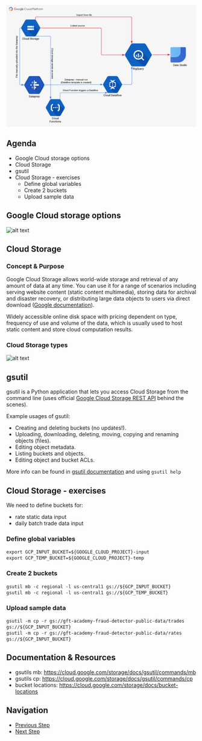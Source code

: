 ![Diagram](https://github.com/gft-academy-pl/gcp-data-analysis-with-bigquery/blob/master/assets/Data%20analysis%20with%20BQ%20-%20diagram%20(part_1).png?raw=true)

## Agenda
- Google Cloud storage options
- Cloud Storage
- gsutil 
- Cloud Storage - exercises
  - Define global variables
  - Create 2 buckets
  - Upload sample data

## Google Cloud storage options
![alt text][storage_options]

[storage_options]: https://cloud.google.com/images/storage-options/flowchart.svg "https://cloud.google.com/images/storage-options/flowchart.svg"

## Cloud Storage

### Concept & Purpose

Google Cloud Storage allows world-wide storage and retrieval of any amount of data at any time. You can use it for a range of scenarios including serving website content (static content multimedia), storing data for archival and disaster recovery, or distributing large data objects to users via direct download ([Google documentation]).

Widely accessible online disk space with pricing dependent on type, frequency of use and volume of the data, which is usually used to host static content and store cloud computation results.

### Cloud Storage types
![alt text][storage_types]

[Google documentation]: https://cloud.google.com/storage/docs/
[storage_types]: https://cloud.google.com/images/storage/storage-classes-desktop.svg "https://cloud.google.com/images/storage/storage-classes-desktop.svg"

## gsutil 

gsutil is a Python application that lets you access Cloud Storage from the command line (uses official [Google Cloud Storage REST API](https://cloud.google.com/storage/docs/apis) behind the scenes).

Example usages of gsutil:
* Creating and deleting buckets (no updates!).
* Uploading, downloading, deleting, moving, copying and renaming objects (files).
* Editing object metadata.
* Listing buckets and objects.
* Editing object and bucket ACLs.

More info can be found in [gsutil documentation](https://cloud.google.com/storage/docs/gsutil) and using `gsutil help`

## Cloud Storage - exercises
We need to define buckets for:
 - rate static data input
 - daily batch trade data input

### Define global variables

```
export GCP_INPUT_BUCKET=${GOOGLE_CLOUD_PROJECT}-input
export GCP_TEMP_BUCKET=${GOOGLE_CLOUD_PROJECT}-temp
```

### Create 2 buckets
 
```
gsutil mb -c regional -l us-central1 gs://${GCP_INPUT_BUCKET}
gsutil mb -c regional -l us-central1 gs://${GCP_TEMP_BUCKET}
```

### Upload sample data

```
gsutil -m cp -r gs://gft-academy-fraud-detector-public-data/trades gs://${GCP_INPUT_BUCKET}
gsutil -m cp -r gs://gft-academy-fraud-detector-public-data/rates gs://${GCP_INPUT_BUCKET}
```

## Documentation & Resources
- gsutils mb: https://cloud.google.com/storage/docs/gsutil/commands/mb 
- gsutils cp: https://cloud.google.com/storage/docs/gsutil/commands/cp
- bucket locations: https://cloud.google.com/storage/docs/bucket-locations

## Navigation

- [Previous Step](./00-init.md)
- [Next Step](./02-bigquery.md)
